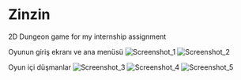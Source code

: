 # Zinzin
2D Dungeon game for my internship assignment

Oyunun giriş ekranı ve ana menüsü
![Screenshot_1](https://user-images.githubusercontent.com/55207395/157491584-0b940bea-eb38-42f2-9c70-538eb937b841.png)
![Screenshot_2](https://user-images.githubusercontent.com/55207395/157491590-c787c13c-c46a-4ab7-b757-ecb5d6cb1327.png)


Oyun içi düşmanlar
![Screenshot_3](https://user-images.githubusercontent.com/55207395/157491808-3362de7d-b648-460d-93d2-a69340ec9bdb.png)
![Screenshot_4](https://user-images.githubusercontent.com/55207395/157491814-70ba59cc-4aff-4d80-af5f-68b0119a9f83.png)
![Screenshot_5](https://user-images.githubusercontent.com/55207395/157491824-232eceab-9064-45b3-a8ff-5335e92f28f4.png)
